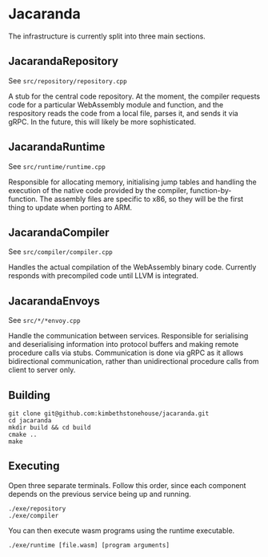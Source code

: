# Jacaranda

The infrastructure is currently split into three main sections.

## JacarandaRepository

See ```src/repository/repository.cpp```

A stub for the central code repository. At the moment, the compiler requests code for a particular WebAssembly module and function, and the respository reads the code from a local file, parses it, and sends it via gRPC. In the future, this will likely be more sophisticated.

## JacarandaRuntime

See ```src/runtime/runtime.cpp```

Responsible for allocating memory, initialising jump tables and handling the execution of the native code provided by the compiler, function-by-function. The assembly files are specific to x86, so they will be the first thing to update when porting to ARM.

## JacarandaCompiler

See ```src/compiler/compiler.cpp```

Handles the actual compilation of the WebAssembly binary code. Currently responds with precompiled code until LLVM is integrated.

## JacarandaEnvoys

See ```src/*/*envoy.cpp```

Handle the communication between services. Responsible for serialising and deserialising information into protocol buffers and making remote procedure calls via stubs. Communication is done via gRPC as it allows bidirectional communication, rather than unidirectional procedure calls from client to server only.

## Building

```
git clone git@github.com:kimbethstonehouse/jacaranda.git
cd jacaranda
mkdir build && cd build
cmake ..
make
```

## Executing

Open three separate terminals. Follow this order, since each component depends on the previous service being up and running.

```
./exe/repository
./exe/compiler
```

You can then execute wasm programs using the runtime executable.

```
./exe/runtime [file.wasm] [program arguments]
```
